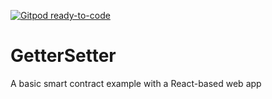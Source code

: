 [![Gitpod ready-to-code](https://img.shields.io/badge/Gitpod-ready--to--code-blue?logo=gitpod)](https://gitpod.io/#https://github.com/eherrador/GetterSetter)

# GetterSetter
A basic smart contract example with a React-based web app
